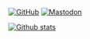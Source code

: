 <!--
**squillero/squillero** is a ✨ _special_ ✨ repository because its `README.md` (this file) appears on your GitHub profile.

Here are some ideas to get you started:

- 🔭 I’m currently working on ...
- 🌱 I’m currently learning ...
- 👯 I’m looking to collaborate on ...
- 🤔 I’m looking for help with ...
- 💬 Ask me about ...
- 📫 How to reach me: ...
- 😄 Pronouns: ...
- ⚡ Fun fact: ...
-->

[![GitHub](https://img.shields.io/github/followers/squillero?label=GitHub%20followers&style=for-the-badge)](https://github.com/squillero)
[![Mastodon](https://img.shields.io/mastodon/follow/109550655014581041?domain=https%3A%2F%2Fsigmoid.social&style=for-the-badge&label=Mastodon%20Followers)](https://sigmoid.social/@squillero)

[![Github stats](https://github-readme-stats.vercel.app/api?username=squillero&count_private=true&include_all_commits=true&theme=aura_dark)](https://squillero.github.io/)

<!--
[![Top Langs](https://github-readme-stats.vercel.app/api/top-langs/?username=squillero&layout=compact&theme=solarized-light&count_private=true&include_all_commits=true&langs_count=10)](https://squillero.github.io/)
-->
